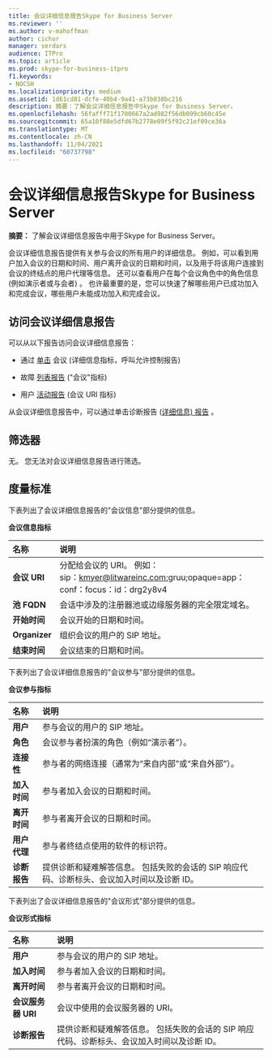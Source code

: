 ```yaml
---
title: 会议详细信息报告Skype for Business Server
ms.reviewer: ''
ms.author: v-mahoffman
author: cichur
manager: serdars
audience: ITPro
ms.topic: article
ms.prod: skype-for-business-itpro
f1.keywords:
- NOCSH
ms.localizationpriority: medium
ms.assetid: 1d61cd81-dcfe-40b4-9a41-a73b038bc216
description: 摘要：了解会议详细信息报告中Skype for Business Server。
ms.openlocfilehash: 56fafff71f1700667a2ad982f56db099cb60c45e
ms.sourcegitcommit: 65a10f80e5dfd67b2778e09f5f92c21ef09ce36a
ms.translationtype: MT
ms.contentlocale: zh-CN
ms.lasthandoff: 11/04/2021
ms.locfileid: "60737798"
---
```

# <a name="conference-detail-report-in-skype-for-business-server"></a>会议详细信息报告Skype for Business Server

**摘要：** 了解会议详细信息报告中用于Skype for Business Server。

会议详细信息报告提供有关参与会议的所有用户的详细信息。 例如，可以看到用户加入会议的日期和时间、用户离开会议的日期和时间，以及用于将该用户连接到会议的终结点的用户代理等信息。 还可以查看用户在每个会议角色中的角色信息 (例如演示者或与会者) 。 也许最重要的是，您可以快速了解哪些用户已成功加入和完成会议，哪些用户未能成功加入和完成会议。

## <a name="accessing-the-conference-detail-report"></a>访问会议详细信息报告

可以从以下报告访问会议详细信息报告：

- 通过 [单击](call-admission-control-report.md) 会议 (详细信息指标，呼叫允许控制报告) 

- 故障 [列表报告](failure-list-report.md) ("会议"指标) 

- 用户 [活动报告](call-diagnostic-reports-per-user.md) (会议 URI 指标) 

从会议详细信息报告中，可以通过单击诊断报告 ([详细信息) 报告](diagnostic-report.md) 。

## <a name="filters"></a>筛选器

无。 您无法对会议详细信息报告进行筛选。

## <a name="metrics"></a>度量标准

下表列出了会议详细信息报告的"会议信息"部分提供的信息。

**会议信息指标**


| **名称**                 | **说明**                                                                                                            |
|:-------------------------|:---------------------------------------------------------------------------------------------------------------------------|
| **会议 URI** <br/> | 分配给会议的 URI。 例如：  <br/> sip：kmyer@litwareinc.com;gruu;opaque=app：conf：focus：id：drg2y8v4  <br/> |
| **池 FQDN** <br/>      | 会话中涉及的注册器池或边缘服务器的完全限定域名。  <br/>                             |
| **开始时间** <br/>     | 会议开始的日期和时间。  <br/>                                                                          |
| **Organizer** <br/>      | 组织会议的用户的 SIP 地址。  <br/>                                                               |
| **结束时间** <br/>       | 会议结束的日期和时间。  <br/>                                                                            |

下表列出了会议详细信息报告的"会议参与"部分提供的信息。

**会议参与指标**

|**名称**|**说明**|
|:-----|:-----|
|**用户** <br/> |参与会议的用户的 SIP 地址。  <br/> |
|**角色** <br/> |会议参与者扮演的角色（例如“演示者”）。  <br/> |
|**连接性** <br/> |参与者的网络连接（通常为“来自内部”或“来自外部”）。  <br/> |
|**加入时间** <br/> |参与者加入会议的日期和时间。  <br/> |
|**离开时间** <br/> |参与者离开会议的日期和时间。  <br/> |
|**用户代理** <br/> |参与者终结点使用的软件的标识符。  <br/> |
|**诊断报告** <br/> |提供诊断和疑难解答信息。 包括失败的会话的 SIP 响应代码、诊断标头、会议加入时间以及诊断 ID。  <br/> |

下表列出了会议详细信息报告的"会议形式"部分提供的信息。

**会议形式指标**

|**名称**|**说明**|
|:-----|:-----|
|**用户** <br/> |参与会议的用户的 SIP 地址。  <br/> |
|**加入时间** <br/> |参与者加入会议的日期和时间。  <br/> |
|**离开时间** <br/> |参与者离开会议的日期和时间。  <br/> |
|**会议服务器 URI** <br/> |会议中使用的会议服务器的 URI。  <br/> |
|**诊断报告** <br/> |提供诊断和疑难解答信息。 包括失败的会话的 SIP 响应代码、诊断标头、会议加入时间以及诊断 ID。  <br/> |


